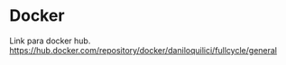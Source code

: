 # Docker

Link para docker hub.
https://hub.docker.com/repository/docker/daniloquilici/fullcycle/general
